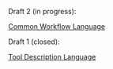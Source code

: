 Draft 2 (in progress):

[Common Workflow Language](http://common-workflow-language.github.io/)

Draft 1 (closed):

[Tool Description Language](draft-1/tool-description.md)
